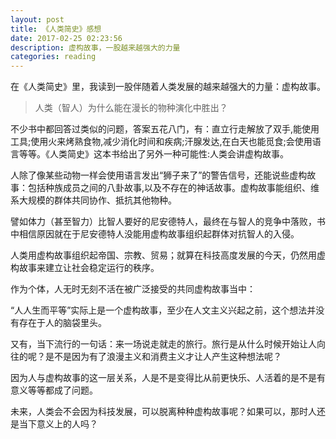 ```yaml
---
layout: post
title: 《人类简史》感想
date: 2017-02-25 02:23:56
description: 虚构故事，一股越来越强大的力量
categories: reading
---
```


在《人类简史》里，我读到一股伴随着人类发展的越来越强大的力量：虚构故事。

> 人类（智人）为什么能在漫长的物种演化中胜出？

不少书中都回答过类似的问题，答案五花八门，有：直立行走解放了双手,能使用工具;使用火来烤熟食物,减少消化时间和疾病;汗腺发达,在白天也能觅食;会使用语言等等。《人类简史》这本书给出了另外一种可能性:人类会讲虚构故事。

人除了像某些动物一样会使用语言发出“狮子来了”的警告信号，还能说些虚构故事：包括种族成员之间的八卦故事,以及不存在的神话故事。虚构故事能组织、维系大规模的群体共同协作、抵抗其他物种。

譬如体力（甚至智力）比智人要好的尼安德特人，最终在与智人的竞争中落败，书中相信原因就在于尼安德特人没能用虚构故事组织起群体对抗智人的入侵。

人类用虚构故事组织起帝国、宗教、贸易；就算在科技高度发展的今天，仍然用虚构故事来建立让社会稳定运行的秩序。

作为个体，人无时无刻不活在被广泛接受的共同虚构故事当中：

“人人生而平等”实际上是一个虚构故事，至少在人文主义兴起之前，这个想法并没有存在于人的脑袋里头。

又有，当下流行的一句话：来一场说走就走的旅行。旅行是从什么时候开始让人向往的呢？是不是因为有了浪漫主义和消费主义才让人产生这种想法呢？

因为人与虚构故事的这一层关系，人是不是变得比从前更快乐、人活着的是不是有意义等等都成了问题。

未来，人类会不会因为科技发展，可以脱离种种虚构故事呢？如果可以，那时人还是当下意义上的人吗？

